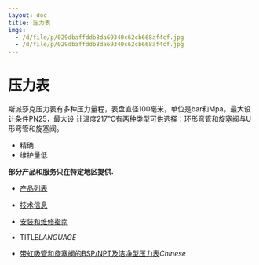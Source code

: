 ```yaml
---
layout: doc
title: 压力表
imgs:
  - /d/file/p/029dbaffddb8da69340c62cb668af4cf.jpg
  - /d/file/p/029dbaffddb8da69340c62cb668af4cf.jpg
---
```


# 压力表

斯派莎克压力表有多种压力量程，表盘直径100毫米，单位是bar和Mpa。最大设计条件PN25，最大设 计温度217℃有两种类型可供选择：环形弯管和旋塞阀与U形弯管和旋塞阀。

- 精确
- 维护量低

**部分产品和服务只在特定地区提供.**

- [产品列表](<javascript:navactive(1);>)
- [技术信息](<javascript:navactive(2);>)
- [安装和维修指南](<javascript:navactive(3);>)

- TITLE*LANGUAGE*
- [带虹吸管和旋塞阀的BSP/NPT及洁净型压力表](/products/yalibiao.html '带虹吸管和旋塞阀的BSP/NPT及洁净型压力表')_Chinese_
